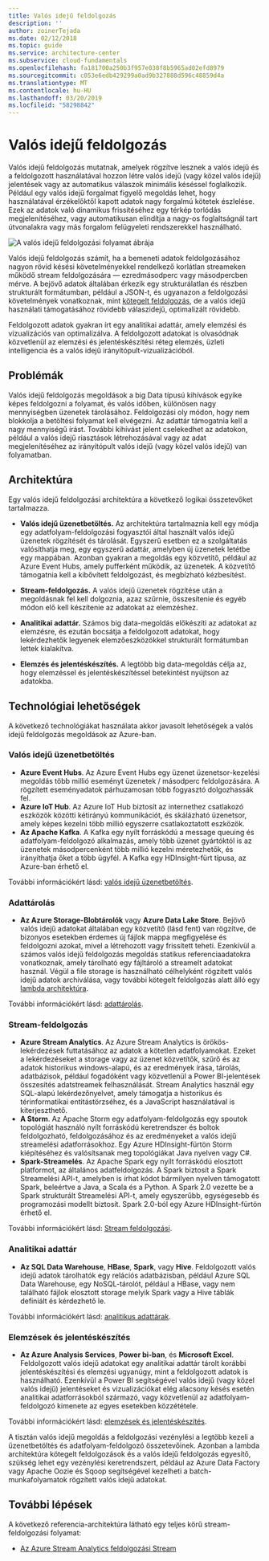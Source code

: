 ```yaml
---
title: Valós idejű feldolgozás
description: ''
author: zoinerTejada
ms.date: 02/12/2018
ms.topic: guide
ms.service: architecture-center
ms.subservice: cloud-fundamentals
ms.openlocfilehash: fa181700a250b3f957e038f8b5965ad02efd8979
ms.sourcegitcommit: c053e6edb429299a0ad9b327888d596c48859d4a
ms.translationtype: MT
ms.contentlocale: hu-HU
ms.lasthandoff: 03/20/2019
ms.locfileid: "58298842"
---
```

# <a name="real-time-processing"></a>Valós idejű feldolgozás

Valós idejű feldolgozás mutatnak, amelyek rögzítve lesznek a valós idejű és a feldolgozott használatával hozzon létre valós idejű (vagy közel valós idejű) jelentések vagy az automatikus válaszok minimális késéssel foglalkozik. Például egy valós idejű forgalmat figyelő megoldás lehet, hogy használatával érzékelőktől kapott adatok nagy forgalmú kötetek észlelése. Ezek az adatok való dinamikus frissítéséhez egy térkép torlódás megjelenítéséhez, vagy automatikusan elindítja a nagy-os foglaltságnál tart útvonalakra vagy más forgalom felügyeleti rendszerekkel használható.

![A valós idejű feldolgozási folyamat ábrája](./images/real-time-pipeline.png)

Valós idejű feldolgozás számít, ha a bemeneti adatok feldolgozásához nagyon rövid késési követelményekkel rendelkező korlátlan streameken működő stream feldolgozására &mdash; ezredmásodperc vagy másodpercben mérve. A bejövő adatok általában érkezik egy strukturálatlan és részben strukturált formátumban, például a JSON-t, és ugyanazon a feldolgozási követelmények vonatkoznak, mint [kötegelt feldolgozás](./batch-processing.md), de a valós idejű használati támogatásához rövidebb válaszidejű, optimalizált rövidebb.

Feldolgozott adatok gyakran írt egy analitikai adattár, amely elemzési és vizualizációs van optimalizálva. A feldolgozott adatokat is olvasódnak közvetlenül az elemzési és jelentéskészítési réteg elemzés, üzleti intelligencia és a valós idejű irányítópult-vizualizációból.

## <a name="challenges"></a>Problémák

Valós idejű feldolgozás megoldások a big Data típusú kihívások egyike képes feldolgozni a folyamat, és valós időben, különösen nagy mennyiségben üzenetek tárolásához. Feldolgozási oly módon, hogy nem blokkolja a betöltési folyamat kell elvégezni. Az adattár támogatnia kell a nagy mennyiségű írást. További kihívást jelent cselekedhet az adatokon, például a valós idejű riasztások létrehozásával vagy az adat megjelenítéséhez az irányítópult valós idejű (vagy közel valós idejű) van folyamatban.

## <a name="architecture"></a>Architektúra

Egy valós idejű feldolgozási architektúra a következő logikai összetevőket tartalmazza.

- **Valós idejű üzenetbetöltés.** Az architektúra tartalmaznia kell egy módja egy adatfolyam-feldolgozási fogyasztói által használt valós idejű üzenetek rögzítését és tárolását. Egyszerű esetben ez a szolgáltatás valósíthatja meg, egy egyszerű adattár, amelyben új üzenetek letétbe egy mappában. Azonban gyakran a megoldás egy közvetítő, például az Azure Event Hubs, amely pufferként működik, az üzenetek. A közvetítő támogatnia kell a kibővített feldolgozást, és megbízható kézbesítést.

- **Stream-feldolgozás.** A valós idejű üzenetek rögzítése után a megoldásnak fel kell dolgoznia, azaz szűrnie, összesítenie és egyéb módon elő kell készítenie az adatokat az elemzéshez.

- **Analitikai adattár.** Számos big data-megoldás előkészíti az adatokat az elemzésre, és ezután bocsátja a feldolgozott adatokat, hogy lekérdezhetők legyenek elemzőeszközökkel strukturált formátumban lettek kialakítva.

- **Elemzés és jelentéskészítés.** A legtöbb big data-megoldás célja az, hogy elemzéssel és jelentéskészítéssel betekintést nyújtson az adatokba.

## <a name="technology-choices"></a>Technológiai lehetőségek

A következő technológiákat használata akkor javasolt lehetőségek a valós idejű feldolgozás megoldások az Azure-ban.

### <a name="real-time-message-ingestion"></a>Valós idejű üzenetbetöltés

- **Azure Event Hubs**. Az Azure Event Hubs egy üzenet üzenetsor-kezelési megoldás több millió eseményt üzenetek / másodperc feldolgozására. A rögzített eseményadatok párhuzamosan több fogyasztó dolgozhassák fel.
- **Azure IoT Hub**. Az Azure IoT Hub biztosít az internethez csatlakozó eszközök közötti kétirányú kommunikációt, és skálázható üzenetsor, amely képes kezelni több millió egyszerre csatlakoztatott eszközök.
- **Az Apache Kafka**. A Kafka egy nyílt forráskódú a message queuing és adatfolyam-feldolgozó alkalmazás, amely több üzenet gyártóktól is az üzenetek másodpercenként több millió kezelni méretezhetők, és irányíthatja őket a több ügyfél. A Kafka egy HDInsight-fürt típusa, az Azure-ban érhető el.

További információkért lásd: [valós idejű üzenetbetöltés](../technology-choices/real-time-ingestion.md).

### <a name="data-storage"></a>Adattárolás

- **Az Azure Storage-Blobtárolók** vagy **Azure Data Lake Store**. Bejövő valós idejű adatokat általában egy közvetítő (lásd fent) van rögzítve, de bizonyos esetekben érdemes új fájlok mappa megfigyelése és feldolgozni azokat, mivel a létrehozott vagy frissített teheti. Ezenkívül a számos valós idejű feldolgozás megoldás statikus referenciaadatokra vonatkoznak, amely tárolható egy fájltároló a streamelt adatokat használ. Végül a file storage is használható célhelyként rögzített valós idejű adatok archiválása, vagy további kötegelt feldolgozás alatt álló egy [lambda architektúra](../big-data/index.md#lambda-architecture).

További információkért lásd: [adattárolás](../technology-choices/data-storage.md).

### <a name="stream-processing"></a>Stream-feldolgozás

- **Azure Stream Analytics**. Az Azure Stream Analytics is örökös-lekérdezések futtatásához az adatok a kötetlen adatfolyamokat. Ezeket a lekérdezéseket a storage vagy az üzenet közvetítők, szűrő és az adatok historikus windows-alapú, és az eredmények írása, tárolás, adatbázisok, például fogadóként vagy közvetlenül a Power BI-jelentések összesítés adatstreamek felhasználását. Stream Analytics használ egy SQL-alapú lekérdezőnyelvet, amely támogatja a historikus és térinformatikai entitástörzséhez, és a JavaScript használatával is kiterjeszthető.
- **A Storm**. Az Apache Storm egy adatfolyam-feldolgozás egy spoutok topológiát használó nyílt forráskódú keretrendszer és boltok feldolgozható, feldolgozásához és az eredményeket a valós idejű streamelési adatforrásokhoz. Egy Azure HDInsight-fürtön Storm kiépítéséhez és valósítsanak meg topológiákat Java nyelven vagy C#.
- **Spark-Streamelés**. Az Apache Spark egy nyílt forráskódú elosztott platformot, az általános adatfeldolgozás. A Spark biztosít a Spark Streamelési API-t, amelyben is írhat kódot bármilyen nyelven támogatott Spark, beleértve a Java, a Scala és a Python. A Spark 2.0 vezette be a Spark strukturált Streamelési API-t, amely egyszerűbb, egységesebb és programozási modellt biztosít. Spark 2.0-ból egy Azure HDInsight-fürtön érhető el.

További információkért lásd: [Stream feldolgozási](../technology-choices/stream-processing.md).

### <a name="analytical-data-store"></a>Analitikai adattár

- **Az SQL Data Warehouse**, **HBase**, **Spark**, vagy **Hive**. Feldolgozott valós idejű adatok tárolhatók egy relációs adatbázisban, például Azure SQL Data Warehouse, egy NoSQL-tárolót, például a HBase, vagy nem található fájlok elosztott storage melyik Spark vagy a Hive táblák definiált és kérdezhető le.

További információkért lásd: [analitikus adattárak](../technology-choices/analytical-data-stores.md).

### <a name="analytics-and-reporting"></a>Elemzések és jelentéskészítés

- **Az Azure Analysis Services**, **Power bi-ban**, és **Microsoft Excel**. Feldolgozott valós idejű adatokat egy analitikai adattár tárolt korábbi jelentéskészítési és elemzési ugyanúgy, mint a feldolgozott adatok is használható. Ezenkívül a Power BI segítségével valós idejű (vagy közel valós idejű) jelentéseket és vizualizációkat elég alacsony késés esetén analitikai adatforrásokból származó, vagy közvetlenül az adatfolyam-feldolgozó kimenete az egyes esetekben közzététele.

További információkért lásd: [elemzések és jelentéskészítés](../technology-choices/analysis-visualizations-reporting.md).

A tisztán valós idejű megoldás a feldolgozási vezénylési a legtöbb kezeli a üzenetbetöltés és adatfolyam-feldolgozó összetevőinek. Azonban a lambda architektúra kötegelt feldolgozások és a valós idejű feldolgozás egyesítő, szükség lehet egy vezénylési keretrendszert, például az Azure Data Factory vagy Apache Oozie és Sqoop segítségével kezelheti a batch-munkafolyamatok rögzített valós idejű adatokat.

## <a name="next-steps"></a>További lépések

A következő referencia-architektúra látható egy teljes körű stream-feldolgozási folyamat:

- [Az Azure Stream Analytics feldolgozási Stream](../../reference-architectures/data/stream-processing-stream-analytics.md)